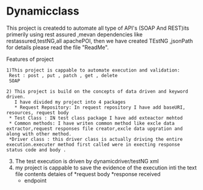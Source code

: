 # Dynamicclass

This project is createdd to automate all type of API's (SOAP And REST)its primerily using rest assured ,mevan dependencies like restassured,testNG,all apachePOI, then we have created TEstNG ,jsonPath for details please read the file "ReadMe".

Features of project 

	1)This project is cappable to automate execution and validation:
	 Rest : post , put , patch , get , delete 
	 SOAP

	2) This project is build on the concepts of data driven and keyword driven.
	   I have divided my project into 4 packages
	   * Request Repository: In request repository I have add baseURI, resources, request body
     * Test Class : IN test class package I have add exteactor mehtod 
     * Common methods: I have writen common method like excle data extractor,request responses file creator,excle data upgration and along with other method.
     *Driver class : this driver class is actually driving the entire execution.executer method first called were in execting response status code and body .
  3) The test execution is driven by dynamicdriver/testNG xml
  4) my project is cappable to save the evidence of the execution inti the text file contents detaies of
     *request body
     *response received
     * endpoint  
